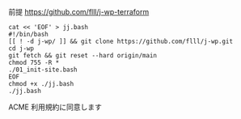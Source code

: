 前提 https://github.com/flll/j-wp-terraform

```
cat << 'EOF' > jj.bash
#!/bin/bash
[[ ! -d j-wp/ ]] && git clone https://github.com/flll/j-wp.git
cd j-wp
git fetch && git reset --hard origin/main
chmod 755 -R *
./01_init-site.bash
EOF
chmod +x ./jj.bash
./jj.bash
```

ACME 利用規約に同意します